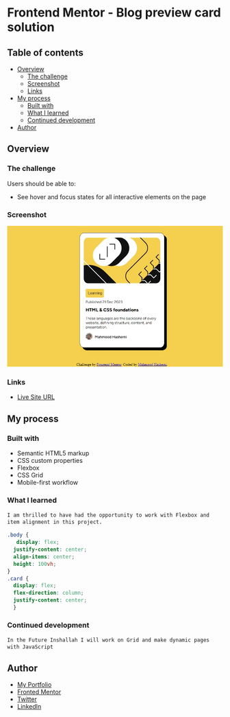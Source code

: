 # Frontend Mentor - Blog preview card solution

## Table of contents

- [Overview](#overview)
  - [The challenge](#the-challenge)
  - [Screenshot](#screenshot)
  - [Links](#links)
- [My process](#my-process)
  - [Built with](#built-with)
  - [What I learned](#what-i-learned)
  - [Continued development](#continued-development)
- [Author](#author)

## Overview

### The challenge

Users should be able to:

- See hover and focus states for all interactive elements on the page

### Screenshot

![](./assets/images/Screenshot_23-4-2024_183449_127.0.0.1.jpeg)

### Links

- [Live Site URL](https://mahmoodhashem.github.io/Mentor-Challanges/Blog%20card/index.html)

## My process

### Built with

- Semantic HTML5 markup
- CSS custom properties
- Flexbox
- CSS Grid
- Mobile-first workflow

### What I learned

    I am thrilled to have had the opportunity to work with Flexbox and item alignment in this project.

```css
.body {
   display: flex;
  justify-content: center;
  align-items: center;
  height: 100vh;
}
.card {
  display: flex;
  flex-direction: column;
  justify-content: center;
  }
```

### Continued development

    In the Future Inshallah I will work on Grid and make dynamic pages with JavaScript

## Author

- [My Portfolio](https://main--mahmood-hashemi.netlify.app/)
- [Fronted Mentor](https://www.frontendmentor.io/profile/MahmoodHasheme/yourusername)
- [Twitter](https://twitter.com/Mahmood18999963)
- [LinkedIn](https://www.linkedin.com/in/shah-mahmood-hashemi-55172a276/)
